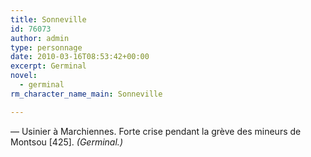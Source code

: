 ```yaml
---
title: Sonneville
id: 76073
author: admin
type: personnage
date: 2010-03-16T08:53:42+00:00
excerpt: Germinal
novel:
  - germinal
rm_character_name_main: Sonneville

---
```

— Usinier à Marchiennes. Forte crise pendant la grève des mineurs de Montsou [425]. _(Germinal.)_